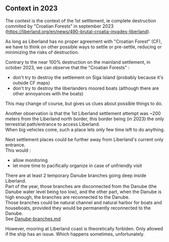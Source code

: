 
Context in 2023
---------------
The context is the context of the 1st settlement, ie complete destruction commited by "Croatian Forests" in september 2023 (https://liberland.org/en/news/490-brutal-croatia-invades-liberland).

As long as Liberland has no proper agreement with "Croatian Forest" (CF), we have to think on other possible ways to settle or pre-settle,
reducing or minimizing the risks of destruction.

Contrary to the near 100% destruction on the mainland settlement, in october 2023, we can observe that the "Croatian Forests" :
* don't try to destroy the settlement on Siga Island (probably because it's outside CF maps)
* don't try to destroy the liberlanders moored boats (although there are other annoyances with the boats)

This may change of course, but gives us clues about possible things to do.<br>

Another observation is that the 1st Liberland settlement attempt was ~200 meters from the Liberland north border,
this border being (in 2023) the only terrestrial path/entrance to access Liberland.  
When big vehicles come, such a place lets only few time left to do anything.  

Next settlement places could be further away from Liberland's current only entrance.  
This would :
* allow monitoring
* let more time to pacifically organize in case of unfriendly visit

There are at least 2 temporary Danube branches going deep inside Liberland.  
Part of the year, those branches are disconnected from the Danube (the Danube water level being too low), 
and the other part, when the Danube is high enough, the branches are reconnected to the Danube.  
Those branches could be natural channel and natural harbor for boats and houseboats, provided they would be permanently reconnected to the Danube.  
See [Danube-branches.md](Danube-branches.md)

However, mooring at Liberland coast is theoretically forbiden.
Only allowed if the ship has an issue. Which happens sometimes, unfortunately.

<br>

<!-- 
les bâteaux de la police border sont assez vigilants pour empêcher d'accoster.
Bref, il ne faut pas trop compter pouvoir faire des A/R en bâteau à notre guise
-->
